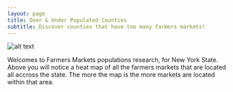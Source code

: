 ```yaml
---
layout: page
title: Over & Under Populated Counties 
subtitle: Discover counties that have too many farmers markets!
---
```


[heatMap]: https://github.com/JStuve/FMResearch.github.io/SQL_data/Maps/HeatMap.png

![alt text][heatMap]

Welcomes to Farmers Markets populations research, for New York State. Above you will notice a heat map of all the farmers markets
that are located all accross the state. The more the map is the more markets are located within that area. 